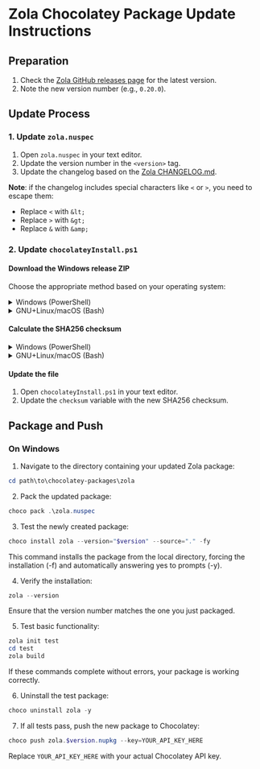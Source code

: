 # Zola Chocolatey Package Update Instructions

## Preparation

1. Check the [Zola GitHub releases page](https://github.com/getzola/zola/releases) for the latest version.
2. Note the new version number (e.g., `0.20.0`).

## Update Process

### 1. Update `zola.nuspec`

1. Open `zola.nuspec` in your text editor.
2. Update the version number in the `<version>` tag.
3. Update the changelog based on the [Zola CHANGELOG.md](https://github.com/getzola/zola/blob/master/CHANGELOG.md?plain=1).

**Note**: if the changelog includes special characters like `<` or `>`, you need to escape them:

- Replace `<` with `&lt;`
- Replace `>` with `&gt;`
- Replace `&` with `&amp;`

### 2. Update `chocolateyInstall.ps1`

#### Download the Windows release ZIP

Choose the appropriate method based on your operating system:

<details>
<summary>Windows (PowerShell)</summary>

```powershell
$version = "0.20.0"  # Replace with the new version number.
$url = "https://github.com/getzola/zola/releases/download/v$version/zola-v$version-x86_64-pc-windows-msvc.zip"
Invoke-WebRequest -Uri $url -OutFile "zola-$version.zip"
```

</details>

<details>
<summary>GNU+Linux/macOS (Bash)</summary>

```bash
version="0.20.0"  # Replace with the new version number.
url="https://github.com/getzola/zola/releases/download/v$version/zola-v$version-x86_64-pc-windows-msvc.zip"
curl -L -o "zola-$version.zip" "$url"
```

</details>

#### Calculate the SHA256 checksum

<details>
<summary>Windows (PowerShell)</summary>

```powershell
$checksum = (Get-FileHash -Path "zola-$version.zip" -Algorithm SHA256).Hash.ToLower()
echo $checksum
```

</details>

<details>
<summary>GNU+Linux/macOS (Bash)</summary>

```bash
checksum=$(shasum -a 256 "zola-$version.zip" | awk '{print $1}')
echo $checksum
```

</details>

#### Update the file

1. Open `chocolateyInstall.ps1` in your text editor.
2. Update the `checksum` variable with the new SHA256 checksum.

## Package and Push

### On Windows

1. Navigate to the directory containing your updated Zola package:

```powershell
cd path\to\chocolatey-packages\zola
```

2. Pack the updated package:

```powershell
choco pack .\zola.nuspec
```

3. Test the newly created package:

```powershell
choco install zola --version="$version" --source="." -fy
```

This command installs the package from the local directory, forcing the installation (-f) and automatically answering yes to prompts (-y).

4. Verify the installation:

```powershell
zola --version
```

Ensure that the version number matches the one you just packaged.

5. Test basic functionality:

```powershell
zola init test
cd test
zola build
```

If these commands complete without errors, your package is working correctly.

6. Uninstall the test package:

```powershell
choco uninstall zola -y
```

7. If all tests pass, push the new package to Chocolatey:

```powershell
choco push zola.$version.nupkg --key=YOUR_API_KEY_HERE
```

Replace `YOUR_API_KEY_HERE` with your actual Chocolatey API key.
